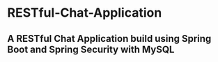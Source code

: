 # RESTful-Chat-Application
## A RESTful Chat Application build using Spring Boot and Spring Security with MySQL
